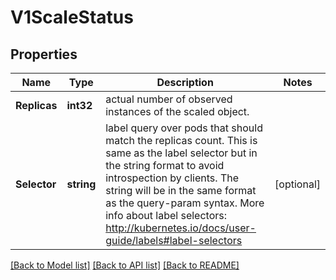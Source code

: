 # V1ScaleStatus

## Properties
Name | Type | Description | Notes
------------ | ------------- | ------------- | -------------
**Replicas** | **int32** | actual number of observed instances of the scaled object. | 
**Selector** | **string** | label query over pods that should match the replicas count. This is same as the label selector but in the string format to avoid introspection by clients. The string will be in the same format as the query-param syntax. More info about label selectors: http://kubernetes.io/docs/user-guide/labels#label-selectors | [optional] 

[[Back to Model list]](../README.md#documentation-for-models) [[Back to API list]](../README.md#documentation-for-api-endpoints) [[Back to README]](../README.md)


